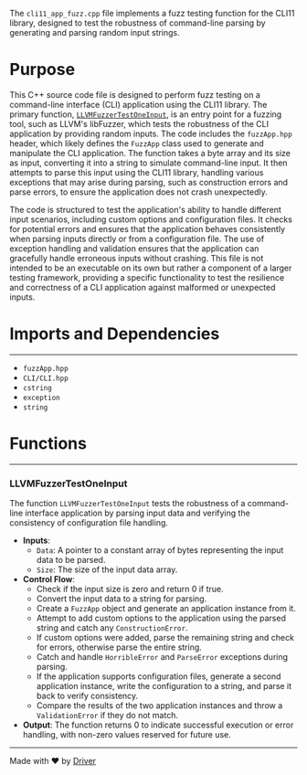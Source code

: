 <!--------------------------------------------------------------------------------->
<!-- IMPORTANT: This file is auto-generated by Driver (https://driver.ai). -------->
<!-- Manual edits may be overwritten on future commits. --------------------------->
<!--------------------------------------------------------------------------------->

The `cli11_app_fuzz.cpp` file implements a fuzz testing function for the CLI11 library, designed to test the robustness of command-line parsing by generating and parsing random input strings.

# Purpose
This C++ source code file is designed to perform fuzz testing on a command-line interface (CLI) application using the CLI11 library. The primary function, [`LLVMFuzzerTestOneInput`](#llvmfuzzertestoneinput), is an entry point for a fuzzing tool, such as LLVM's libFuzzer, which tests the robustness of the CLI application by providing random inputs. The code includes the `fuzzApp.hpp` header, which likely defines the `FuzzApp` class used to generate and manipulate the CLI application. The function takes a byte array and its size as input, converting it into a string to simulate command-line input. It then attempts to parse this input using the CLI11 library, handling various exceptions that may arise during parsing, such as construction errors and parse errors, to ensure the application does not crash unexpectedly.

The code is structured to test the application's ability to handle different input scenarios, including custom options and configuration files. It checks for potential errors and ensures that the application behaves consistently when parsing inputs directly or from a configuration file. The use of exception handling and validation ensures that the application can gracefully handle erroneous inputs without crashing. This file is not intended to be an executable on its own but rather a component of a larger testing framework, providing a specific functionality to test the resilience and correctness of a CLI application against malformed or unexpected inputs.
# Imports and Dependencies

---
- `fuzzApp.hpp`
- `CLI/CLI.hpp`
- `cstring`
- `exception`
- `string`


# Functions

---
### LLVMFuzzerTestOneInput<!-- {{#callable:LLVMFuzzerTestOneInput}} -->
The function `LLVMFuzzerTestOneInput` tests the robustness of a command-line interface application by parsing input data and verifying the consistency of configuration file handling.
- **Inputs**:
    - `Data`: A pointer to a constant array of bytes representing the input data to be parsed.
    - `Size`: The size of the input data array.
- **Control Flow**:
    - Check if the input size is zero and return 0 if true.
    - Convert the input data to a string for parsing.
    - Create a `FuzzApp` object and generate an application instance from it.
    - Attempt to add custom options to the application using the parsed string and catch any `ConstructionError`.
    - If custom options were added, parse the remaining string and check for errors, otherwise parse the entire string.
    - Catch and handle `HorribleError` and `ParseError` exceptions during parsing.
    - If the application supports configuration files, generate a second application instance, write the configuration to a string, and parse it back to verify consistency.
    - Compare the results of the two application instances and throw a `ValidationError` if they do not match.
- **Output**: The function returns 0 to indicate successful execution or error handling, with non-zero values reserved for future use.



---
Made with ❤️ by [Driver](https://www.driver.ai/)